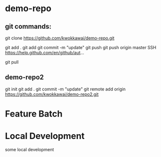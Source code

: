 # demo-repo

## git commands:

git clone https://github.com/kwokkawai/demo-repo.git

git add .
git add <filename>
git commit -m "update"
git push 
git push origin master
SSH https://help.github.com/en/github/aut...

git pull 

## demo-repo2

git init
git add .
git commit -m "update"
git remote add origin https://github.com/kwokkawai/demo-repo2.git

# Feature Batch

# Local Development

some local development
